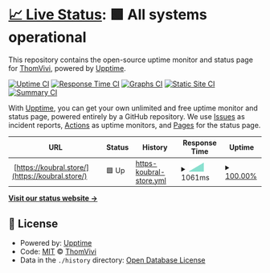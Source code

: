 # [📈 Live Status](https://ThomVivi.github.io/phish-monitor): <!--live status--> **🟩 All systems operational**

This repository contains the open-source uptime monitor and status page for [ThomVivi](https://ThomVivi.github.io/phish-monitor), powered by [Upptime](https://github.com/upptime/upptime).

[![Uptime CI](https://github.com/ThomVivi/phish-monitor/workflows/Uptime%20CI/badge.svg)](https://github.com/ThomVivi/phish-monitor/actions?query=workflow%3A%22Uptime+CI%22)
[![Response Time CI](https://github.com/ThomVivi/phish-monitor/workflows/Response%20Time%20CI/badge.svg)](https://github.com/ThomVivi/phish-monitor/actions?query=workflow%3A%22Response+Time+CI%22)
[![Graphs CI](https://github.com/ThomVivi/phish-monitor/workflows/Graphs%20CI/badge.svg)](https://github.com/ThomVivi/phish-monitor/actions?query=workflow%3A%22Graphs+CI%22)
[![Static Site CI](https://github.com/ThomVivi/phish-monitor/workflows/Static%20Site%20CI/badge.svg)](https://github.com/ThomVivi/phish-monitor/actions?query=workflow%3A%22Static+Site+CI%22)
[![Summary CI](https://github.com/ThomVivi/phish-monitor/workflows/Summary%20CI/badge.svg)](https://github.com/ThomVivi/phish-monitor/actions?query=workflow%3A%22Summary+CI%22)

With [Upptime](https://upptime.js.org), you can get your own unlimited and free uptime monitor and status page, powered entirely by a GitHub repository. We use [Issues](https://github.com/ThomVivi/phish-monitor/issues) as incident reports, [Actions](https://github.com/ThomVivi/phish-monitor/actions) as uptime monitors, and [Pages](https://ThomVivi.github.io/phish-monitor) for the status page.

<!--start: status pages-->
<!-- This summary is generated by Upptime (https://github.com/upptime/upptime) -->
<!-- Do not edit this manually, your changes will be overwritten -->
<!-- prettier-ignore -->
| URL | Status | History | Response Time | Uptime |
| --- | ------ | ------- | ------------- | ------ |
| <img alt="" src="https://icons.duckduckgo.com/ip3/koubral.store.ico" height="13"> [https://koubral.store/](https://koubral.store/) | 🟩 Up | [https-koubral-store.yml](https://github.com/ThomVivi/phish-monitor/commits/HEAD/history/https-koubral-store.yml) | <details><summary><img alt="Response time graph" src="./graphs/https-koubral-store/response-time-week.png" height="20"> 1061ms</summary><br><a href="https://ThomVivi.github.io/phish-monitor/history/https-koubral-store"><img alt="Response time 1061" src="https://img.shields.io/endpoint?url=https%3A%2F%2Fraw.githubusercontent.com%2FThomVivi%2Fphish-monitor%2FHEAD%2Fapi%2Fhttps-koubral-store%2Fresponse-time.json"></a><br><a href="https://ThomVivi.github.io/phish-monitor/history/https-koubral-store"><img alt="24-hour response time 1061" src="https://img.shields.io/endpoint?url=https%3A%2F%2Fraw.githubusercontent.com%2FThomVivi%2Fphish-monitor%2FHEAD%2Fapi%2Fhttps-koubral-store%2Fresponse-time-day.json"></a><br><a href="https://ThomVivi.github.io/phish-monitor/history/https-koubral-store"><img alt="7-day response time 1061" src="https://img.shields.io/endpoint?url=https%3A%2F%2Fraw.githubusercontent.com%2FThomVivi%2Fphish-monitor%2FHEAD%2Fapi%2Fhttps-koubral-store%2Fresponse-time-week.json"></a><br><a href="https://ThomVivi.github.io/phish-monitor/history/https-koubral-store"><img alt="30-day response time 1061" src="https://img.shields.io/endpoint?url=https%3A%2F%2Fraw.githubusercontent.com%2FThomVivi%2Fphish-monitor%2FHEAD%2Fapi%2Fhttps-koubral-store%2Fresponse-time-month.json"></a><br><a href="https://ThomVivi.github.io/phish-monitor/history/https-koubral-store"><img alt="1-year response time 1061" src="https://img.shields.io/endpoint?url=https%3A%2F%2Fraw.githubusercontent.com%2FThomVivi%2Fphish-monitor%2FHEAD%2Fapi%2Fhttps-koubral-store%2Fresponse-time-year.json"></a></details> | <details><summary><a href="https://ThomVivi.github.io/phish-monitor/history/https-koubral-store">100.00%</a></summary><a href="https://ThomVivi.github.io/phish-monitor/history/https-koubral-store"><img alt="All-time uptime 100.00%" src="https://img.shields.io/endpoint?url=https%3A%2F%2Fraw.githubusercontent.com%2FThomVivi%2Fphish-monitor%2FHEAD%2Fapi%2Fhttps-koubral-store%2Fuptime.json"></a><br><a href="https://ThomVivi.github.io/phish-monitor/history/https-koubral-store"><img alt="24-hour uptime 100.00%" src="https://img.shields.io/endpoint?url=https%3A%2F%2Fraw.githubusercontent.com%2FThomVivi%2Fphish-monitor%2FHEAD%2Fapi%2Fhttps-koubral-store%2Fuptime-day.json"></a><br><a href="https://ThomVivi.github.io/phish-monitor/history/https-koubral-store"><img alt="7-day uptime 100.00%" src="https://img.shields.io/endpoint?url=https%3A%2F%2Fraw.githubusercontent.com%2FThomVivi%2Fphish-monitor%2FHEAD%2Fapi%2Fhttps-koubral-store%2Fuptime-week.json"></a><br><a href="https://ThomVivi.github.io/phish-monitor/history/https-koubral-store"><img alt="30-day uptime 100.00%" src="https://img.shields.io/endpoint?url=https%3A%2F%2Fraw.githubusercontent.com%2FThomVivi%2Fphish-monitor%2FHEAD%2Fapi%2Fhttps-koubral-store%2Fuptime-month.json"></a><br><a href="https://ThomVivi.github.io/phish-monitor/history/https-koubral-store"><img alt="1-year uptime 100.00%" src="https://img.shields.io/endpoint?url=https%3A%2F%2Fraw.githubusercontent.com%2FThomVivi%2Fphish-monitor%2FHEAD%2Fapi%2Fhttps-koubral-store%2Fuptime-year.json"></a></details>

<!--end: status pages-->

[**Visit our status website →**](https://ThomVivi.github.io/phish-monitor)

## 📄 License

- Powered by: [Upptime](https://github.com/upptime/upptime)
- Code: [MIT](./LICENSE) © [ThomVivi](https://ThomVivi.github.io/phish-monitor)
- Data in the `./history` directory: [Open Database License](https://opendatacommons.org/licenses/odbl/1-0/)
